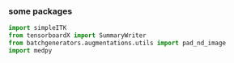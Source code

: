 ### some packages
```python
import simpleITK
from tensorboardX import SummaryWriter
from batchgenerators.augmentations.utils import pad_nd_image
import medpy
```
